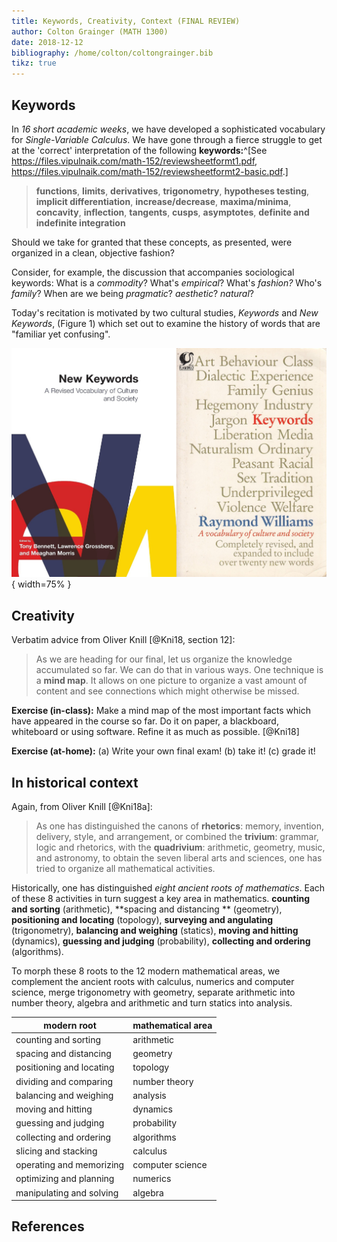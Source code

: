 ```yaml
---
title: Keywords, Creativity, Context (FINAL REVIEW)
author: Colton Grainger (MATH 1300)
date: 2018-12-12
bibliography: /home/colton/coltongrainger.bib
tikz: true
---
```


## Keywords

In *16 short academic weeks*, we have developed a sophisticated vocabulary for *Single-Variable Calculus*. We have gone through a fierce struggle to get at the 'correct' interpretation of the following **keywords:**^[See <https://files.vipulnaik.com/math-152/reviewsheetformt1.pdf>, <https://files.vipulnaik.com/math-152/reviewsheetformt2-basic.pdf>.]

> **functions**, **limits**, **derivatives**, **trigonometry**, **hypotheses testing**, **implicit differentiation**, **increase/decrease**, **maxima/minima**, **concavity**, **inflection**, **tangents**, **cusps**, **asymptotes**, **definite and indefinite integration**

Should we take for granted that these concepts, as presented, were organized in a clean, objective fashion?

Consider, for example, the discussion that accompanies sociological keywords: What is a *commodity*? What's *empirical*? What's *fashion?* Who's *family*? When are we being *pragmatic*? *aesthetic*? *natural*? 
    
Today's recitation is motivated by two cultural studies, *Keywords* and *New Keywords*, (Figure 1) which set out to examine the history of words that are "familiar yet confusing".

![New Keywords (Bennett, Grossberg, Morris) and Keywords  (Williams)](bennett-grossberg-morris-williams.jpg){ width=75% } 

## Creativity

Verbatim advice from Oliver Knill [@Kni18, section 12]:

> As we are heading for our final, let us organize the knowledge accumulated so far. We can do that in various ways. One technique is a **mind map**. It allows on one picture to organize a vast amount of content and see connections which might otherwise be missed. 

**Exercise (in-class):** Make a mind map of the most important facts which have appeared in the course so far. Do it on paper, a blackboard, whiteboard or using software. Refine it as much as possible. [@Kni18]

**Exercise (at-home):** (a) Write your own final exam! (b) take it! (c) grade it!

## In historical context

Again, from Oliver Knill [@Kni18a]:

> As one has distinguished the canons of **rhetorics**: memory, invention, delivery, style, and arrangement, or combined the **trivium**: grammar, logic and rhetorics, with the **quadrivium**: arithmetic, geometry, music, and astronomy, to obtain the seven liberal arts and sciences, one has tried to organize all mathematical activities.

Historically, one has distinguished *eight ancient roots of mathematics*. Each of these 8 activities in turn suggest a key area in mathematics. **counting and sorting** (arithmetic), **spacing and distancing ** (geometry), **positioning and locating** (topology), **surveying and angulating** (trigonometry), **balancing and weighing** (statics), **moving and hitting** (dynamics), **guessing and judging** (probability), **collecting and ordering** (algorithms).

To morph these 8 roots to the 12 modern mathematical areas, we complement the ancient roots with calculus, numerics and computer science, merge trigonometry with geometry, separate arithmetic into number theory, algebra and arithmetic and turn statics into analysis.

modern root | mathematical area
--- | ---
counting and sorting | arithmetic
spacing and distancing | geometry
positioning and locating | topology
dividing and comparing | number theory
balancing and weighing | analysis
moving and hitting | dynamics
guessing and judging | probability
collecting and ordering | algorithms
slicing and stacking | calculus
operating and memorizing | computer science
optimizing and planning | numerics
manipulating and solving | algebra

## References

